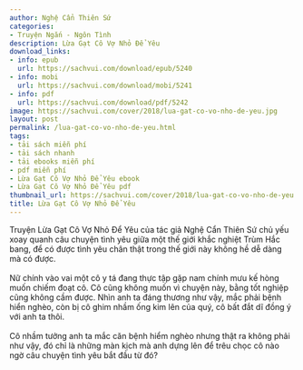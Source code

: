```yaml
---
author: Nghệ Cẩn Thiên Sứ
categories:
- Truyện Ngắn - Ngôn Tình
description: Lừa Gạt Cô Vợ Nhỏ Để Yêu
download_links:
- info: epub
  url: https://sachvui.com/download/epub/5240
- info: mobi
  url: https://sachvui.com/download/mobi/5241
- info: pdf
  url: https://sachvui.com/download/pdf/5242
image: https://sachvui.com/cover/2018/lua-gat-co-vo-nho-de-yeu.jpg
layout: post
permalink: /lua-gat-co-vo-nho-de-yeu.html
tags:
- tải sách miễn phí
- tải sách nhanh
- tải ebooks miễn phí
- pdf miễn phí
- Lừa Gạt Cô Vợ Nhỏ Để Yêu ebook
- Lừa Gạt Cô Vợ Nhỏ Để Yêu pdf
thumbnail_url: https://sachvui.com/cover/2018/lua-gat-co-vo-nho-de-yeu.jpg
title: Lừa Gạt Cô Vợ Nhỏ Để Yêu
---
```


 <div class="item-desc text-justify"> <p>Truyện Lừa Gạt Cô Vợ Nhỏ Để Yêu của tác giả Nghệ Cẩn Thiên Sứ chủ yếu xoay quanh câu chuyện tình yêu giữa một thế giới khắc nghiệt Trùm Hắc bang, để có được tình yêu chân thật trong thế giới này không hề dễ dàng mà có được.<br><br>Nữ chính vào vai một cô y tá đang thực tập gặp nam chính mưu kế hòng muốn chiếm đoạt cô. Cô cũng không muốn vì chuyện này, bằng tốt nghiệp cũng không cầm được. Nhìn anh ta đáng thương như vậy, mắc phải bệnh hiển nghèo, còn bị cô ghim nhầm ống kim lên của quý, cô bất đắt dĩ đồng ý với anh ta thôi.<br><br>Cô nhầm tưởng anh ta mắc căn bệnh hiểm nghèo nhưng thật ra không phải như vậy, đó chỉ là những màn kịch mà anh dựng lên để trêu chọc cô nào ngờ câu chuyện tình yêu bắt đầu từ đó? <br> </p> </div>